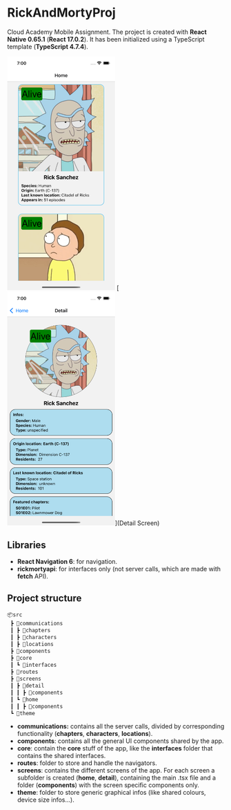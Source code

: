 ﻿# RickAndMortyProj

Cloud Academy Mobile Assignment.
The project is created with **React Native 0.65.1** (**React 17.0.2**). It has been initialized using a TypeScript template (**TypeScript 4.7.4**).

<img src="/gitImages/screen1.png" width="250"/>
[<img src="/gitImages/screen2.png" width="250"/>](Detail Screen)

## Libraries

- **React Navigation 6**: for navigation.
- **rickmortyapi**: for interfaces only (not server calls, which are made with **fetch** API).

## Project structure

```
📦src
 ┣ 📂communications
 ┃ ┣ 📂chapters
 ┃ ┣ 📂characters
 ┃ ┣ 📂locations
 ┣ 📂components
 ┣ 📂core
 ┃ ┗ 📂interfaces
 ┣ 📂routes
 ┣ 📂screens
 ┃ ┣ 📂detail
 ┃ ┃ ┣ 📂components
 ┃ ┗ 📂home
 ┃ ┃ ┣ 📂components
 ┗ 📂theme
```

- **communications:** contains all the server calls, divided by corresponding functionality (**chapters**, **characters**, **locations**).
- **components**: contains all the general UI components shared by the app.
- **core**: contain the **core** stuff of the app, like the **interfaces** folder that contains the shared interfaces.
- **routes**: folder to store and handle the navigators.
- **screens**: contains the different screens of the app. For each screen a subfolder is created (**home**, **detail**), containing the main .tsx file and a folder (**components**) with the screen specific components only.
- **theme**: folder to store generic graphical infos (like shared colours, device size infos...).
